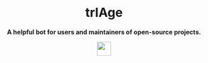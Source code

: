 <br />
<div align="center">
  <h1>trIAge</h1>



  <p><b>A helpful bot for users and maintainers of open-source projects.</b></p>


  <p><i>
      </i>
    </p>
</div>


<div align="center">
<img src="https://c.tenor.com/I6kN-6X7nhAAAAAj/loading-buffering.gif" width=32 />
</div>
